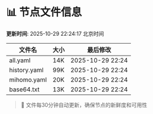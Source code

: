 # 📊 节点文件信息

**更新时间**: 2025-10-29 22:24:17 北京时间

| 文件名 | 大小 | 最后修改 |
|--------|------|----------|
| all.yaml | 14K | 2025-10-29 22:24 |
| history.yaml | 99K | 2025-10-29 22:24 |
| mihomo.yaml | 20K | 2025-10-29 22:24 |
| base64.txt | 13K | 2025-10-29 22:24 |

> 🔄 文件每30分钟自动更新，确保节点的新鲜度和可用性
